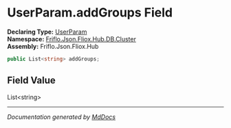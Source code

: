 ﻿<!--  
  <auto-generated>   
    The contents of this file were generated by a tool.  
    Changes to this file may be list if the file is regenerated  
  </auto-generated>   
-->

# UserParam.addGroups Field

**Declaring Type:** [UserParam](../index.md)  
**Namespace:** [Friflo.Json.Fliox.Hub.DB.Cluster](../../index.md)  
**Assembly:** Friflo.Json.Fliox.Hub

```csharp
public List<string> addGroups;
```

## Field Value

List\<string\>

___

*Documentation generated by [MdDocs](https://github.com/ap0llo/mddocs)*
